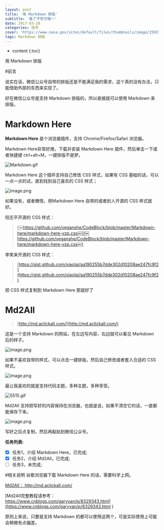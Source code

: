 ```yaml
---
layout: post
title: '用 Markdown 排版'
subtitle: '看了不吃亏哦～'
date: 2017-03-28
categories: 技术
cover: 'https://www.nasa.gov/sites/default/files/thumbnails/image/25937026477_4b7949e87d_o.jpg'
tags: Markdown 排版
---
```


* content
{:toc}

用 Markdown 排版

#前言



说实在话，微信公众号自带的排版还是不能满足我的需求，这个真的没有办法，只能借助外部的东西来实现了。



好在微信公众号是支持 Markdown 排版的，所以直接就可以使用 Markdown 来排版。

# Markdown Here



**Markdown Here** 是个浏览器插件，支持 Chrome/Firefox/Safari 浏览器。

Markdown Here非常好用，下载并安装 Markdown Here 插件，然后单击一下或者快捷键 ctrl+alt+M，一键排版不是梦。

![Markdown.gif](http://image.135editor.com/files/users/404/4043688/201803/KBbtNEVc_78EG.gif)

Markdown Here 这个插件支持自己修改 CSS 样式，如果有 CSS 基础的话，可以一点一点的试，直到找到自己喜欢的 CSS 样式；

![image.png](http://image.135editor.com/files/users/404/4043688/201803/GCVO2bCr_ScNz.png)

如果没有，或者懒惰，用Markdown Here 自带的或者别人开源的 CSS 样式就好。

阳志平开源的 CSS 样式：

>[￼https://github.com/veganshe/CodeBlock/blob/master/Markdown-here/markdown-here-yzp.css￼](￼https://github.com/veganshe/CodeBlock/blob/master/Markdown-here/markdown-here-yzp.css￼)

李笑来开源的 CSS 样式：

>[https://gist.github.com/xiaolai/aa190255b7dde302d10208ae247fc9f2](https://gist.github.com/xiaolai/aa190255b7dde302d10208ae247fc9f2)

把 CSS 样式复制到 Markdown Here 那就好了

# Md2All



>[http://md.aclickall.com/](http://md.aclickall.com/)

这是一个支持 Markdown 的网站，在左边写内容，右边就可以看见 Markdown 后的样子。

![image.png](http://image.135editor.com/files/users/404/4043688/201803/GUAqKXap_YVZa.png)



如果不喜欢自带的样式，可以点击一键排版，然后自己修改或者套入合适的    CSS 样式。

![image.png](http://image.135editor.com/files/users/404/4043688/201803/6IxNyfP2_SsN2.png)

最让我喜欢的就是支持代码主题，多种主题，多种享受。

![5515.gif](http://image.135editor.com/files/users/404/4043688/201803/r4wHUZrO_ttLt.gif)

Md2All 支持把写好的内容保持在浏览器，也就是说，如果不清空它的话，一直都能保存下来。

![image.png](http://image.135editor.com/files/users/404/4043688/201803/jzVHz3T8_ZRQV.png)

写好之后点复制，然后再黏贴到微信公众号。


**任务列表:**
- [x] 任务1，介绍 Markdown Here，已完成;
- [x] 任务2，介绍 Md2All，已完成;
- [ ] 任务3，未完成; 

#相关说明
谷歌浏览器下载 Markdown Here 的话，需要科学上网。

[Md2All： http://md.aclickall.com/ ]( http://md.aclickall.com/)

[Md2All完整教程请参考：https://www.cnblogs.com/garyyan/p/8329343.html](https://www.cnblogs.com/garyyan/p/8329343.html )

原则上来说，只要是支持 Markdown 的都可以使用这两个，可是实际使用上可能会稍微有点偏差。


